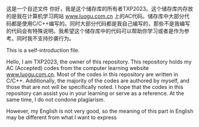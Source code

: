 这是一个自述文件
	你好，我是这个储存库的所有者TXP2023。这个储存库内存放的是我在计算机学习网站 www.luogu.com.cn 上的AC代码。储存库中大部分代码都是使用C/C++编写的。同时大部分代码都是我自己编写的，那些不是我编写的代码会有特殊说明。我希望这个储存库中的代码可以帮助你学习或者是作为参考。同时我不支持抄袭行为。

This is a self-introduction file.

Hello, I am TXP2023, the owner of this repository. This repository holds my AC (Accepted) codes from the computer learning website www.luogu.com.cn. Most of the codes in this repository are written in C/C++. Additionally, the majority of the codes are authored by myself, and those that are not will be specifically noted. I hope that the codes in this repository can assist you in your learning or serve as a reference. At the same time, I do not condone plagiarism.

However, my English is not very good, so the meaning of this part in English may be different from what I want to express
